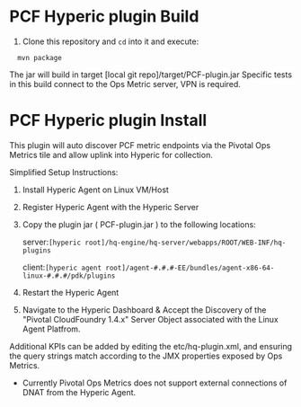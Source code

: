 # PCF Hyperic plugin Build

1. Clone this repository and `cd` into it and execute:
```
  mvn package
```
  The jar will build in target [local git repo]/target/PCF-plugin.jar
  Specific tests in this build connect to the Ops Metric server, VPN is required.

# PCF Hyperic plugin Install

This plugin will auto discover PCF metric endpoints via the Pivotal Ops Metrics tile and allow uplink into Hyperic for collection.

Simplified Setup Instructions:

1. Install Hyperic Agent on Linux VM/Host

2. Register Hyperic Agent with the Hyperic Server

3. Copy the plugin jar ( PCF-plugin.jar ) to the following locations:

    server:`[hyperic root]/hq-engine/hq-server/webapps/ROOT/WEB-INF/hq-plugins`

    client:`[hyperic agent root]/agent-#.#.#-EE/bundles/agent-x86-64-linux-#.#.#/pdk/plugins`


4. Restart the Hyperic Agent

5. Navigate to the Hyperic Dashboard & Accept the Discovery of the "Pivotal CloudFoundry 1.4.x" Server Object associated with the Linux Agent Platfrom.


Additional KPIs can be added by editing the etc/hq-plugin.xml, and ensuring the query strings match according to the JMX properties exposed by Ops Metrics.

* Currently Pivotal Ops Metrics does not support external connections of DNAT from the Hyperic Agent.
